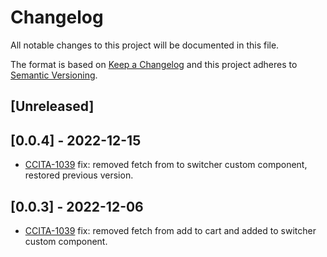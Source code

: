 # Changelog

All notable changes to this project will be documented in this file.

The format is based on [Keep a Changelog](http://keepachangelog.com/en/1.0.0/)
and this project adheres to [Semantic Versioning](http://semver.org/spec/v2.0.0.html).

## [Unreleased]

## [0.0.4] - 2022-12-15

- [CCITA-1039](https://whirlpoolgtm.atlassian.net/browse/CCITA-1039) fix: removed fetch from to switcher custom component, restored previous version.

## [0.0.3] - 2022-12-06

- [CCITA-1039](https://whirlpoolgtm.atlassian.net/browse/CCITA-1039) fix: removed fetch from add to cart and added to switcher custom component.